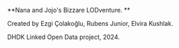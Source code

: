 **Nana and Jojo's Bizzare LODventure. **

Created by Ezgi Çolakoğlu, Rubens Junior, Elvira Kushlak. 

DHDK Linked Open Data project, 2024. 
